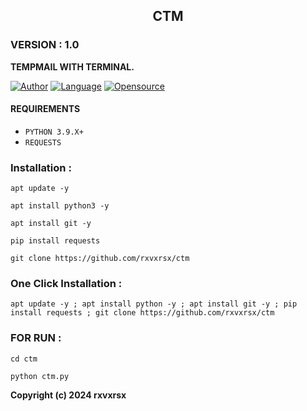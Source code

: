 <h2 align="center"> CTM </h2>
<h3>VERSION : 1.0 </h3>


**TEMPMAIL WITH TERMINAL.**

[![Author](https://img.shields.io/badge/Author-rxvxrsx-blue)](https://github.com/rxvxrsx)
[![Language](https://img.shields.io/badge/Written%20in-Python3-blue)](#)
[![Opensource](https://img.shields.io/badge/Open%20Source-Yes-green)](#)

#### REQUIREMENTS
* `PYTHON 3.9.X+`
* `REQUESTS`
### Installation :

```
apt update -y

apt install python3 -y

apt install git -y

pip install requests

git clone https://github.com/rxvxrsx/ctm

```

### One Click Installation :

```
apt update -y ; apt install python -y ; apt install git -y ; pip install requests ; git clone https://github.com/rxvxrsx/ctm

```

### FOR RUN :

```
cd ctm

python ctm.py

```

<b>Copyright (c) 2024 rxvxrsx</b>

